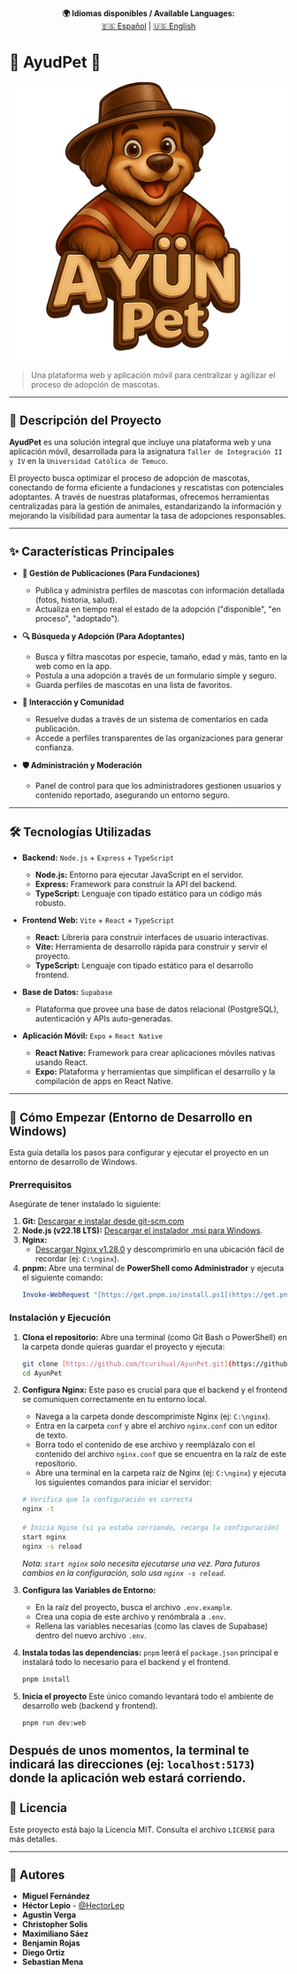 <p align="center">
  <strong>🌍 Idiomas disponibles / Available Languages:</strong><br>
  <a href="README.md">🇪🇸 Español</a> |
  <a href="README.en.md">🇺🇸 English</a>
</p>

# 🐾 AyudPet 🐾

[![Logo de AyudPet](https://github.com/HectorLep/prueba-del-readme/raw/main/assets/logo.png)](https://github.com/HectorLep/prueba-del-readme/raw/main/assets/logo.png)
> Una plataforma web y aplicación móvil para centralizar y agilizar el proceso de adopción de mascotas.

---

## 📝 Descripción del Proyecto

**AyudPet** es una solución integral que incluye una plataforma web y una aplicación móvil, desarrollada para la asignatura `Taller de Integración II y IV` en la `Universidad Católica de Temuco`.

El proyecto busca optimizar el proceso de adopción de mascotas, conectando de forma eficiente a fundaciones y rescatistas con potenciales adoptantes. A través de nuestras plataformas, ofrecemos herramientas centralizadas para la gestión de animales, estandarizando la información y mejorando la visibilidad para aumentar la tasa de adopciones responsables.

---

## ✨ Características Principales

* **🐶 Gestión de Publicaciones (Para Fundaciones)**
    * Publica y administra perfiles de mascotas con información detallada (fotos, historia, salud).
    * Actualiza en tiempo real el estado de la adopción ("disponible", "en proceso", "adoptado").

* **🔍 Búsqueda y Adopción (Para Adoptantes)**
    * Busca y filtra mascotas por especie, tamaño, edad y más, tanto en la web como en la app.
    * Postula a una adopción a través de un formulario simple y seguro.
    * Guarda perfiles de mascotas en una lista de favoritos.

* **💬 Interacción y Comunidad**
    * Resuelve dudas a través de un sistema de comentarios en cada publicación.
    * Accede a perfiles transparentes de las organizaciones para generar confianza.

* **🛡️ Administración y Moderación**
    * Panel de control para que los administradores gestionen usuarios y contenido reportado, asegurando un entorno seguro.

---

## 🛠️ Tecnologías Utilizadas

* **Backend:** `Node.js` + `Express` + `TypeScript`
    * **Node.js:** Entorno para ejecutar JavaScript en el servidor.
    * **Express:** Framework para construir la API del backend.
    * **TypeScript:** Lenguaje con tipado estático para un código más robusto.

* **Frontend Web:** `Vite` + `React` + `TypeScript`
    * **React:** Librería para construir interfaces de usuario interactivas.
    * **Vite:** Herramienta de desarrollo rápida para construir y servir el proyecto.
    * **TypeScript:** Lenguaje con tipado estático para el desarrollo frontend.

* **Base de Datos:** `Supabase`
    * Plataforma que provee una base de datos relacional (PostgreSQL), autenticación y APIs auto-generadas.

* **Aplicación Móvil:** `Expo` + `React Native`
    * **React Native:** Framework para crear aplicaciones móviles nativas usando React.
    * **Expo:** Plataforma y herramientas que simplifican el desarrollo y la compilación de apps en React Native.

---

## 🚀 Cómo Empezar (Entorno de Desarrollo en Windows)

Esta guía detalla los pasos para configurar y ejecutar el proyecto en un entorno de desarrollo de Windows.

### Prerrequisitos

Asegúrate de tener instalado lo siguiente:

1.  **Git:** [Descargar e instalar desde git-scm.com](https://git-scm.com/downloads)
2.  **Node.js (v22.18 LTS):** [Descargar el instalador .msi para Windows](https://nodejs.org/en/download).
3.  **Nginx:**
    * [Descargar Nginx v1.28.0](https://nginx.org/download/nginx-1.28.0.zip) y descomprimirlo en una ubicación fácil de recordar (ej: `C:\nginx`).
4.  **pnpm:** Abre una terminal de **PowerShell como Administrador** y ejecuta el siguiente comando:
    ```powershell
    Invoke-WebRequest "[https://get.pnpm.io/install.ps1](https://get.pnpm.io/install.ps1)" -UseBasicParsing | Invoke-Expression
    ```

### Instalación y Ejecución

1.  **Clona el repositorio:** Abre una terminal (como Git Bash o PowerShell) en la carpeta donde quieras guardar el proyecto y ejecuta:
    ````bash
    git clone [https://github.com/tcurihual/AyunPet.git](https://github.com/tcurihual/AyunPet.git)
    cd AyunPet
    ````

2.  **Configura Nginx:** Este paso es crucial para que el backend y el frontend se comuniquen correctamente en tu entorno local.
    * Navega a la carpeta donde descomprimiste Nginx (ej: `C:\nginx`).
    * Entra en la carpeta `conf` y abre el archivo `nginx.conf` con un editor de texto.
    * Borra todo el contenido de ese archivo y reemplázalo con el contenido del archivo `nginx.conf` que se encuentra en la raíz de este repositorio.
    * Abre una terminal en la carpeta raíz de Nginx (ej: `C:\nginx`) y ejecuta los siguientes comandos para iniciar el servidor:
    ````bash
    # Verifica que la configuración es correcta
    nginx -t
    
    # Inicia Nginx (si ya estaba corriendo, recarga la configuración)
    start nginx
    nginx -s reload
    ````
    *Nota: `start nginx` solo necesita ejecutarse una vez. Para futuros cambios en la configuración, solo usa `nginx -s reload`.*

3.  **Configura las Variables de Entorno:**
    * En la raíz del proyecto, busca el archivo `.env.example`.
    * Crea una copia de este archivo y renómbrala a `.env`.
    * Rellena las variables necesarias (como las claves de Supabase) dentro del nuevo archivo `.env`.

4.  **Instala todas las dependencias:** `pnpm` leerá el `package.json` principal e instalará todo lo necesario para el backend y el frontend.
    ````bash
    pnpm install
    ````

5.  **Inicia el proyecto** Este único comando levantará todo el ambiente de desarrollo web (backend y frontend).
    ````bash
    pnpm run dev:web
    ````

Después de unos momentos, la terminal te indicará las direcciones (ej: `localhost:5173`) donde la aplicación web estará corriendo.
---

## 📜 Licencia

Este proyecto está bajo la Licencia MIT. Consulta el archivo `LICENSE` para más detalles.

---

## 👤 Autores

* **Miguel Fernández**
* **Héctor Lepio** - [@HectorLep](https://github.com/HectorLep)
* **Agustin Verga**
* **Christopher Solis**
* **Maximiliano Sáez**
* **Benjamin Rojas**
* **Diego Ortiz**
* **Sebastian Mena**
